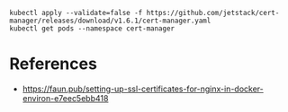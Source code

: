 
```shell
kubectl apply --validate=false -f https://github.com/jetstack/cert-manager/releases/download/v1.6.1/cert-manager.yaml
kubectl get pods --namespace cert-manager
```

# References
   * https://faun.pub/setting-up-ssl-certificates-for-nginx-in-docker-environ-e7eec5ebb418
